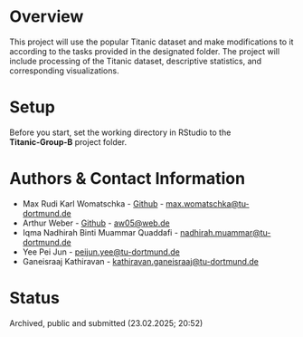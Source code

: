 # Overview

This project will use the popular Titanic dataset and make modifications to it 
according to the tasks provided in the designated folder. 
The project will include processing of the Titanic dataset, descriptive statistics, and corresponding visualizations.

# Setup

Before you start, set the working directory in RStudio to the  
**Titanic-Group-B** project folder.

# Authors & Contact Information

- Max Rudi Karl Womatschka - [Github](https://github.com/DataWojtek) - max.womatschka@tu-dortmund.de
- Arthur Weber - [Github](https://github.com/ArthurWbr) - aw05@web.de
- Iqma Nadhirah Binti Muammar Quaddafi - nadhirah.muammar@tu-dortmund.de
- Yee Pei Jun - peijun.yee@tu-dortmund.de
- Ganeisraaj Kathiravan - kathiravan.ganeisraaj@tu-dortmund.de

# Status
Archived, public and submitted (23.02.2025; 20:52)
